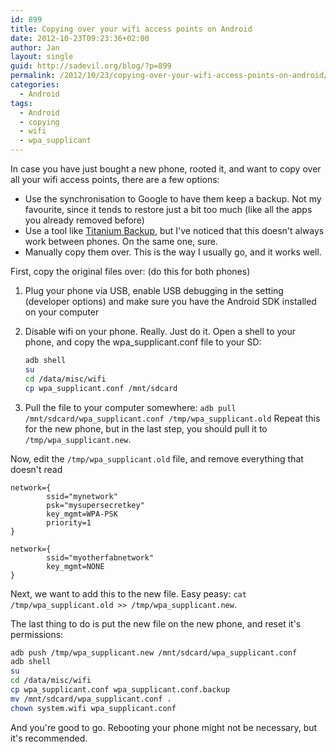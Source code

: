 ```yaml
---
id: 899
title: Copying over your wifi access points on Android
date: 2012-10-23T09:23:36+02:00
author: Jan
layout: single
guid: http://sadevil.org/blog/?p=899
permalink: /2012/10/23/copying-over-your-wifi-access-points-on-android/
categories:
  - Android
tags:
  - Android
  - copying
  - wifi
  - wpa_supplicant
---
```

In case you have just bought a new phone, rooted it, and want to copy over all your wifi access points, there are a few options:

  * Use the synchronisation to Google to have them keep a backup. Not my favourite, since it tends to restore just a bit too much (like all the apps you already removed before)
  * Use a tool like <a target="_blank" href="http://www.titaniumtrack.com/titanium-backup.html">Titanium Backup</a>, but I've noticed that this doesn't always work between phones. On the same one, sure.
  * Manually copy them over. This is the way I usually go, and it works well.

First, copy the original files over: (do this for both phones)

1. Plug your phone via USB, enable USB debugging in the setting (developer options) and make sure you have the Android SDK installed on your computer
2. Disable wifi on your phone. Really. Just do it.
    Open a shell to your phone, and copy the wpa_supplicant.conf file to your SD:  

    ```bash
    adb shell
    su
    cd /data/misc/wifi
    cp wpa_supplicant.conf /mnt/sdcard
    ```

3. Pull the file to your computer somewhere:  `adb pull /mnt/sdcard/wpa_supplicant.conf /tmp/wpa_supplicant.old`
Repeat this for the new phone, but in the last step, you should pull it to `/tmp/wpa_supplicant.new`.
  
Now, edit the `/tmp/wpa_supplicant.old` file, and remove everything that doesn't read

```
network={
        ssid="mynetwork"
        psk="mysupersecretkey"
        key_mgmt=WPA-PSK
        priority=1
}

network={
        ssid="myotherfabnetwork"
        key_mgmt=NONE
}
```

Next, we want to add this to the new file. Easy peasy: `cat /tmp/wpa_supplicant.old >> /tmp/wpa_supplicant.new`. 

The last thing to do is put the new file on the new phone, and reset it's permissions:  
```bash
adb push /tmp/wpa_supplicant.new /mnt/sdcard/wpa_supplicant.conf
adb shell
su
cd /data/misc/wifi
cp wpa_supplicant.conf wpa_supplicant.conf.backup
mv /mnt/sdcard/wpa_supplicant.conf .
chown system.wifi wpa_supplicant.conf
```

And you're good to go. Rebooting your phone might not be necessary, but it's recommended.
